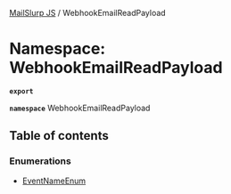 [MailSlurp JS](../README.md) / WebhookEmailReadPayload

# Namespace: WebhookEmailReadPayload

**`export`**

**`namespace`** WebhookEmailReadPayload

## Table of contents

### Enumerations

- [EventNameEnum](../enums/WebhookEmailReadPayload.EventNameEnum.md)
